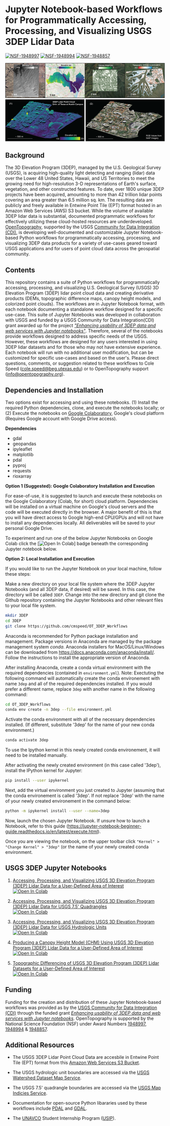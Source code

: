 # Jupyter Notebook-based Workflows for Programmatically Accessing, Processing, and Visualizing USGS 3DEP Lidar Data


[![NSF-1948997](https://img.shields.io/badge/NSF-1948997-blue.svg)](https://nsf.gov/awardsearch/showAward?AWD_ID=1948997) 
[![NSF-1948994](https://img.shields.io/badge/NSF-1948994-blue.svg)](https://nsf.gov/awardsearch/showAward?AWD_ID=1948994)
[![NSF-1948857](https://img.shields.io/badge/NSF-1948857-blue.svg)](https://nsf.gov/awardsearch/showAward?AWD_ID=1948857)


![workflow_examples](docs/img/example_workflows.png)

## Background
The 3D Elevation Program (3DEP), managed by the U.S. Geological Survey (USGS), is acquiring high-quality light detecting and ranging (lidar) data over the Lower 48 United States, Hawaii, and US Territories to meet the growing need for high-resolution 3-D representations of Earth's surface, vegetation, and other constructed features. To date, over 1800 unique 3DEP projects have been acquired, amounting to more than 42 trillion lidar points covering an area greater than 6.5 million sq. km. The resulting data are publicly and freely available in Entwine Point Tile (EPT) format hosted in an Amazon Web Services (AWS) S3 bucket. While the volume of available 3DEP lidar data is substantial, documented programmatic workflows for effectively utilizing these cloud-hosted resources are underdeveloped. <a href="https://opentopography.org/">OpenTopography</a>, supported by the USGS <a href="https://www.usgs.gov/centers/community-for-data-integration-cdi">Community for Data Integration (CDI)</a>, is developing well-documented and customizable Jupyter Notebook-based Python workflows for programmatically accessing, processing, and visualizing 3DEP data products for a variety of use-cases geared toward USGS applications and for users of point cloud data across the geospatial community. 

## Contents
This repository contains a suite of Python workflows for programmatically accessing, processing, and visualizing U.S. Geological Survey (USGS) 3D Elevation Program (3DEP) lidar point cloud data and creating derivative products (DEMs, topographic difference maps, canopy height models, and colorized point clouds). The workflows are in Jupyter Notebook format, with each notebook documenting a standalone workflow designed for a specific use-case. This suite of Jupyter Notebooks was developed in collaboration with USGS and funded by a USGS Community for Data Integration(CDI) grant awarded up for the project <a href="https://www.usgs.gov/centers/community-for-data-integration-cdi/science/enhancing-usability-3dep-data-and-web-services"> *"Enhancing usability of 3DEP data and web services with Jupyter notebooks"*</a>. Therefore, several of the notebooks provide workflows designed to address specific needs of the USGS. However, these workflows are designed for any users interested in using 3DEP lidar datasets and for those who may not have extensive experience. Each notebook will run with no additional user modification, but can be customized for specific use-cases and based on the user's. Please direct questions, comments, or suggestion related to these workflows to Cole Speed (<cole.speed@beg.utexas.edu>) or to OpenTopography support (<info@opentopography.org>). 

## Dependencies and Installation
Two options exist for accessing and using these notebooks. (1) Install the required Python dependencies, clone, and execute the notebooks locally; or (2) Execute the notebooks on <a href="https://colab.research.google.com/">Google Colaboratory</a>, Google's cloud platform (Requires Google account with Google Drive access).

**Dependencies**
* gdal
* geopandas
* ipyleaflet
* matplotlib
* pdal
* pyproj
* requests
* rioxarray

**Option 1 (Suggested): Google Colaboratory Installation and Execution**

For ease-of-use, it is suggested to launch and execute these notebooks on the Google Colaboratory (Colab, for short) cloud platform. Dependencies will be installed on a virtual machine on Google's cloud servers and the code will be executed directly in the browser. A major benefit of this is that you will have direct access to Google high-end CPU/GPUs and will not have to install any dependencies locally. All deliverables will be saved to your personal Google Drive.

To experiment and run one of the below Jupyter Notebooks on Google Colab click the [![Open In Colab](https://colab.research.google.com/assets/colab-badge.svg)] badge beneath the corresponding Jupyter notebook below. 

**Option 2: Local Installation and Execution**

If you would like to run the Jupyter Notebook on your local machine, follow these steps:

Make a new directory on your local file system where the 3DEP Jupyter Notebooks (and all 3DEP data, if desired) will be saved. In this case, the directory will be called `3DEP`. Change into the new directory and git clone the Github repository containing the Jupyter Notebooks and other relevant files to your local file system.

```bash
mkdir 3DEP
cd 3DEP
git clone https://github.com/cmspeed/OT_3DEP_Workflows
```

Anaconda is recommended for Python package installation and management. Package versions in Anaconda are managed by the package management system *conda*. Anaconda installers for MacOS/Linux/Windows can be downloaded from https://docs.anaconda.com/anaconda/install/. Follow the instructions to install the appropriate version of Anaconda.

After installing Anaconda, create a conda virtual environment with the required dependencies (contained in `environment.yml`). Note: Exectuting the following command will automatically create the conda environement with name `3dep` and all of the required dependencies installed. If you would prefer a different name, replace `3dep` with another name in the following command:

```bash
cd OT_3DEP_Workflows
conda env create -n 3dep --file environment.yml
```

Activate the conda environment with all of the necessary dependencies installed. (If different, substitute '3dep' for the name of your new conda environment.)

```bash
conda activate 3dep
```

To use the Ipython kernel in this newly created conda environement, it will need to be installed manually.

After activating the newly created environment (in this case called '3dep'), install the IPython kernel for Jupyter:

```bash
pip install --user ipykernel
```

Next, add the virtual environment you just created to Jupyter (assuming that the conda environement is called '3dep'. If not replace '3dep' with the name of your newly created environement in the command below:

```bash
python -m ipykernel install --user --name=3dep
```

Now, launch the chosen Jupyter Notebook. If unsure how to launch a Notebook, refer to this guide (https://jupyter-notebook-beginner-guide.readthedocs.io/en/latest/execute.html). 

Once you are viewing the notebook, on the upper toolbar click `"Kernel" > "Change Kernel" > "3dep"` (or the name of your newly created conda environment.

## USGS 3DEP Jupyter Notebooks

1. [Accessing, Processing, and Visualizing USGS 3D Elevation Program (3DEP) Lidar Data for a User-Defined Area of Interest](https://github.com/cmspeed/OT_3DEP_Workflows/blob/main/notebooks/01_3DEP_access_and_processing-MakeDEM.ipynb)<br/>
[![Open In Colab](https://colab.research.google.com/assets/colab-badge.svg)](https://colab.research.google.com/github/cmspeed/OT_3DEP_Workflows/blob/main/notebooks/01_3DEP_access_and_processing-MakeDEM.ipynb)<br/>

2. [Accessing, Processing, and Visualizing USGS 3D Elevation Program (3DEP) Lidar Data for USGS 7.5' Quadrangles](https://github.com/cmspeed/OT_3DEP_Workflows/blob/main/notebooks/02_3DEP_access_and_processing-USGS7.5'Quadrangles.ipynb)<br/>
[![Open In Colab](https://colab.research.google.com/assets/colab-badge.svg)](https://colab.research.google.com/github/cmspeed/OT_3DEP_Workflows/blob/main/notebooks/02_3DEP_access_and_processing-USGS7.5'Quadrangles.ipynb)

3. [Accessing, Processing, and Visualizing USGS 3D Elevation Program (3DEP) Lidar Data for USGS Hydrologic Units](https://github.com/cmspeed/OT_3DEP_Workflows/blob/main/notebooks/03_3DEP_access_and_processing-USGSWatersheds.ipynb)<br/>
[![Open In Colab](https://colab.research.google.com/assets/colab-badge.svg)](https://colab.research.google.com/github/cmspeed/OT_3DEP_Workflows/blob/main/notebooks/03_3DEP_access_and_processing-USGSWatersheds.ipynb)

4. [Producing a Canopy Height Model (CHM) Using USGS 3D Elevation Program (3DEP) Lidar Data for a User-Defined Area of Interest](https://github.com/cmspeed/OT_3DEP_Workflows/blob/main/notebooks/04_3DEP_access_and_processing-CanopyHeightModel.ipynb)<br/>
[![Open In Colab](https://colab.research.google.com/assets/colab-badge.svg)](https://colab.research.google.com/github/cmspeed/OT_3DEP_Workflows/blob/main/notebooks/04_3DEP_access_and_processing-CanopyHeightModel.ipynb)

5. [ Topographic Differencing of USGS 3D Elevation Program (3DEP) Lidar Datasets for a User-Defined Area of Interest](https://github.com/cmspeed/OT_3DEP_Workflows/blob/main/notebooks/05_3DEP_access_and_processing-TopographicDifferencing.ipynb)<br/>
[![Open In Colab](https://colab.research.google.com/assets/colab-badge.svg)](https://colab.research.google.com/github/cmspeed/OT_3DEP_Workflows/blob/main/notebooks/05_3DEP_access_and_processing-TopographicDifferencing.ipynb)

## Funding 

Funding for the creation and distribution of these Jupyter Notebook-based workflows was provided as by the <a href="https://www.usgs.gov/centers/community-for-data-integration-cdi">USGS Community for Data Integration (CDI)</a> through the funded grant <a href="https://www.usgs.gov/centers/community-for-data-integration-cdi/science/enhancing-usability-3dep-data-and-web-services"> *Enhancing usability of 3DEP data and web services with Jupyter notebooks*</a>. OpenTopography is supported by the National Science Foundation (NSF) under Award Numbers <a href="https://nsf.gov/awardsearch/showAward?AWD_ID=1948997">1948997</a>, <a href="https://nsf.gov/awardsearch/showAward?AWD_ID=1948994">1948994</a> & <a href ="https://nsf.gov/awardsearch/showAward?AWD_ID=1948857">1948857</a>.

## Additional Resources

- The USGS 3DEP Lidar Point Cloud Data are accesbile in Entwine Point Tile (EPT) format from this <a href="https://registry.opendata.aws/usgs-lidar/">Amazon Web Services S3 Bucket</a>.

- The USGS hydrologic unit boundaries are accessed via the <a href="https://hydro.nationalmap.gov/arcgis/rest/services/wbd/MapServer">USGS Watershed Dataset Map Service</a>.

- The USGS 7.5' quadrangle boundaries are accessed via the <a href="https://carto.nationalmap.gov/arcgis/rest/services/map_indices/MapServer"> USGS Map Indicies Service</a>.

- Documentation for open-source Python libararies used by these workflows include <a href="https://pdal.dev/en/latest/">PDAL</a> and <a href="https://gdal.org/">GDAL</a>.

- The <a href="https://www.unavco.org/">UNAVCO</a> Student Internship Program (<a href="https://www.unavco.org/education/student-internships/unavco-student-internship-program/">USIP</a>).

